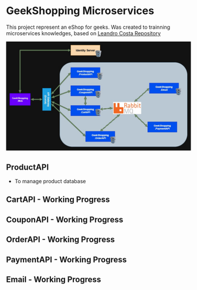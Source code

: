 # GeekShopping Microservices

This project represent an eShop for geeks. Was created to trainning microservices knowledges, based on [Leandro Costa Repository](https://github.com/leandrocgsi/erudio-microservices-dotnet6)

![Microservices Architecture](microservices_architecture.jpg)

## ProductAPI

- To manage product database

## CartAPI - Working Progress

## CouponAPI - Working Progress

## OrderAPI - Working Progress

## PaymentAPI - Working Progress

## Email - Working Progress